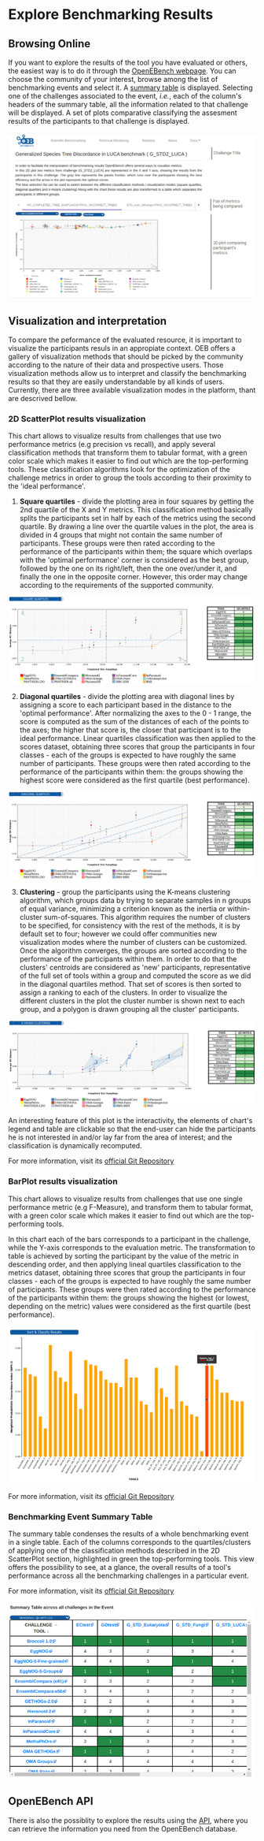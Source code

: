 # Explore Benchmarking Results 

Browsing Online
---------------
If you want to explore the results of the tool you have evaluated or others, the easiest way is to do it through the [OpenEBench webpage](https://openebench.bsc.es/scientific). You can choose the community of your interest, browse among the list of benchmarking events and select it. A [summary table](1_explore_results.html#benchmarking-event-summary-table) is displayed. Selecting one of the challenges associated to the event, *i.e.*, each of the column's headers of the summary table, all the information related to that challenge will be displayed. A set of plots comparative classifying the assesment results of the participants to that challenge is displayed. 

![1](../media/oeb_level1_plot.png)

## Visualization and interpretation

To compare the peformance of the evaluated resource, it is important to visualize the participants resuls in an appropiate context.  OEB offers a gallery of visualization methods that should be picked by the community according to the nature of their data and prospective users. Those visualization methods allow us to interpret and classify the benchmarking results so that they are easily understandable by all kinds of users. Currently, there are three available visualization modes in the platform, thant are descrived bellow.

### 2D ScatterPlot results visualization

This chart allows to visualize results from challenges that use two performance metrics (e.g precision vs recall), and apply several classification methods that transform them to tabular format, with a green color scale which makes it easier to find out which are the top-performing tools. These classification algorithms look for the optimization of the challenge metrics in order to group the tools according to their proximity to the 'ideal performance'.

1.  **Square quartiles** - divide the plotting area in four squares by getting the 2nd quartile of the X and Y metrics. This classification method basically splits the participants set in half by each of the metrics using the second quartile. By drawing a line over the quartile values in the plot, the area is divided in 4 groups that might not contain the same number of participants. These groups were then rated according to the performance of the participants within them; the square which overlaps with the 'optimal performance' corner is considered as the best group, followed by the one on its right/left, then the one over/under it, and finally the one in the opposite corner. However, this order may change according to the requirements of the supported community.

![1](../media/image22.png)

2.  **Diagonal quartiles** - divide the plotting area with diagonal lines by assigning a score to each participant based in the distance to the \'optimal performance\'. After normalizing the axes to the 0 - 1 range, the score is computed as the sum of the distances of each of the points to the axes; the higher that score is, the closer that participant is to the ideal performance. Linear quartiles classification was then applied to the scores dataset, obtaining three scores that group the participants in four classes - each of the groups is expected to have roughly the same number of participants. These groups were then rated according to the performance of the participants within them: the groups showing the highest score were considered as the first quartile (best performance).

![1](../media/image23.png)

3.  **Clustering** - group the participants using the K-means clustering algorithm, which groups data by trying to separate samples in n groups of equal variance, minimizing a criterion known as the inertia or within-cluster sum-of-squares. This algorithm requires the number of clusters to be specified, for consistency with the rest of the methods, it is by default set to four; however we could offer communities new visualization modes where the number of clusters can be customized. Once the algorithm converges, the groups are sorted according to the performance of the participants within them. In order to do that the clusters' centroids are considered as 'new' participants, representative of the full set of tools within a group and computed the score as we did in the diagonal quartiles method. That set of scores is then sorted to assign a ranking to each of the clusters. In order to visualize the different clusters in the plot the cluster number is shown next to each group, and a polygon is drawn grouping all the cluster' participants.

![1](../media/image24.png)

An interesting feature of this plot is the interactivity, the elements of chart's legend and table are clickable so that the end-user can hide the participants he is not interested in and/or lay far from the area of interest; and the classification is dynamically recomputed.

For more information, visit its [official Git Repository](https://github.com/inab/OpenEBench_scientific_visualizer)

### BarPlot results visualization

This chart allows to visualize results from challenges that use one single performance metric (e.g F-Measure), and transform them to tabular format, with a green color scale which makes it easier to find out which are the top-performing tools.

In this chart each of the bars corresponds to a participant in the challenge, while the Y-axis corresponds to the evaluation metric. The transformation to table is achieved by sorting the participant by the value of the metric in descending order, and then applying lineal quartiles classification to the metrics dataset, obtaining three scores that group the participants in four classes - each of the groups is expected to have roughly the same number of participants. These groups were then rated according to the performance of the participants within them: the groups showing the highest (or lowest, depending on the metric) values were considered as the first quartile (best performance).

![1](../media/image25.png)

For more information, visit its [official Git Repository](https://github.com/inab/Scientific_Barplot)

### Benchmarking Event Summary Table

The summary table condenses the results of a whole benchmarking event in a single table. Each of the columns corresponds to the quartiles/clusters of applying one of the classification methods described in the 2D ScatterPlot section, highlighted in green the top-performing tools. This view offers the possibility to see, at a glance, the overall results of a tool's performance across all the benchmarking challenges in a particular event.

For more information, visit its [official Git Repository](https://github.com/inab/bench_event_table)

![!](../media/oeb_summary_table.png)

OpenEBench API
-----------
There is also the possiblity to explore the results using the [API](https://openebench.bsc.es/sciapi/), where you can retrieve the information you need from the OpenEBench database.
